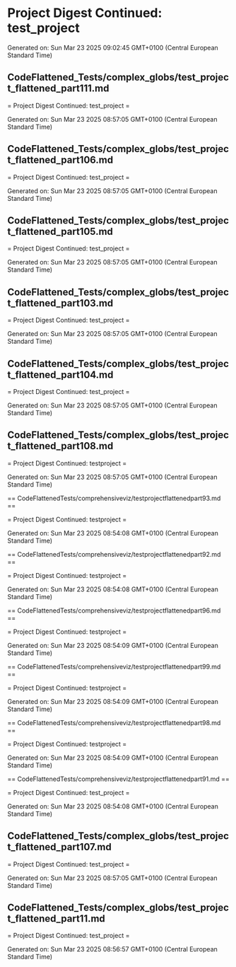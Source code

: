 # Project Digest Continued: test_project
Generated on: Sun Mar 23 2025 09:02:45 GMT+0100 (Central European Standard Time)


## CodeFlattened_Tests/complex_globs/test_project_flattened_part111.md <a id="test_project_flattened_part111_md"></a>

= Project Digest Continued: test_project =

Generated on: Sun Mar 23 2025 08:57:05 GMT+0100 (Central European Standard Time)
## CodeFlattened_Tests/complex_globs/test_project_flattened_part106.md <a id="test_project_flattened_part106_md"></a>

= Project Digest Continued: test_project =

Generated on: Sun Mar 23 2025 08:57:05 GMT+0100 (Central European Standard Time)
## CodeFlattened_Tests/complex_globs/test_project_flattened_part105.md <a id="test_project_flattened_part105_md"></a>

= Project Digest Continued: test_project =

Generated on: Sun Mar 23 2025 08:57:05 GMT+0100 (Central European Standard Time)
## CodeFlattened_Tests/complex_globs/test_project_flattened_part103.md <a id="test_project_flattened_part103_md"></a>

= Project Digest Continued: test_project =

Generated on: Sun Mar 23 2025 08:57:05 GMT+0100 (Central European Standard Time)
## CodeFlattened_Tests/complex_globs/test_project_flattened_part104.md <a id="test_project_flattened_part104_md"></a>

= Project Digest Continued: test_project =

Generated on: Sun Mar 23 2025 08:57:05 GMT+0100 (Central European Standard Time)
## CodeFlattened_Tests/complex_globs/test_project_flattened_part108.md <a id="test_project_flattened_part108_md"></a>

= Project Digest Continued: testproject =

Generated on: Sun Mar 23 2025 08:57:05 GMT+0100 (Central European Standard Time)

== CodeFlattenedTests/comprehensiveviz/testprojectflattenedpart93.md <a id="testprojectflattenedpart93md"></a> ==

= Project Digest Continued: testproject =

Generated on: Sun Mar 23 2025 08:54:08 GMT+0100 (Central European Standard Time)

== CodeFlattenedTests/comprehensiveviz/testprojectflattenedpart92.md <a id="testprojectflattenedpart92md"></a> ==

= Project Digest Continued: testproject =

Generated on: Sun Mar 23 2025 08:54:08 GMT+0100 (Central European Standard Time)

== CodeFlattenedTests/comprehensiveviz/testprojectflattenedpart96.md <a id="testprojectflattenedpart96md"></a> ==

= Project Digest Continued: testproject =

Generated on: Sun Mar 23 2025 08:54:09 GMT+0100 (Central European Standard Time)

== CodeFlattenedTests/comprehensiveviz/testprojectflattenedpart99.md <a id="testprojectflattenedpart99md"></a> ==

= Project Digest Continued: testproject =

Generated on: Sun Mar 23 2025 08:54:09 GMT+0100 (Central European Standard Time)

== CodeFlattenedTests/comprehensiveviz/testprojectflattenedpart98.md <a id="testprojectflattenedpart98md"></a> ==

= Project Digest Continued: testproject =

Generated on: Sun Mar 23 2025 08:54:09 GMT+0100 (Central European Standard Time)

== CodeFlattenedTests/comprehensiveviz/testprojectflattenedpart91.md <a id="testprojectflattenedpart91md"></a> ==

= Project Digest Continued: test_project =

Generated on: Sun Mar 23 2025 08:54:08 GMT+0100 (Central European Standard Time)
## CodeFlattened_Tests/complex_globs/test_project_flattened_part107.md <a id="test_project_flattened_part107_md"></a>

= Project Digest Continued: test_project =

Generated on: Sun Mar 23 2025 08:57:05 GMT+0100 (Central European Standard Time)
## CodeFlattened_Tests/complex_globs/test_project_flattened_part11.md <a id="test_project_flattened_part11_md"></a>

= Project Digest Continued: test_project =

Generated on: Sun Mar 23 2025 08:56:57 GMT+0100 (Central European Standard Time)